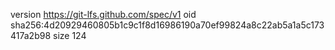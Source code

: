 version https://git-lfs.github.com/spec/v1
oid sha256:4d20929460805b1c9c1f8d16986190a70ef99824a8c22ab5a1a5c173417a2b98
size 124
